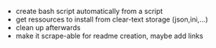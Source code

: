 * create bash script automatically from a script
* get ressources to install from clear-text storage (json,ini,...)
* clean up afterwards
* make it scrape-able for readme creation, maybe add links